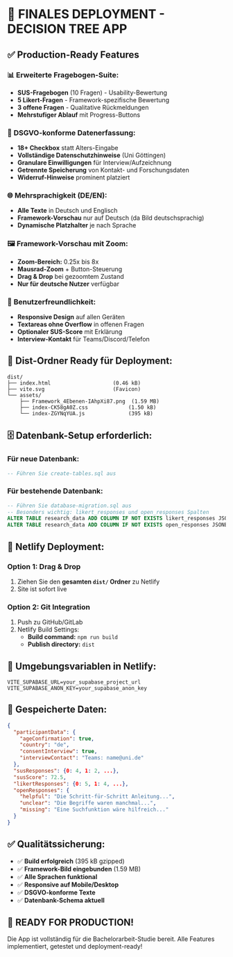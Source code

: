 # 🚀 FINALES DEPLOYMENT - DECISION TREE APP

## ✅ Production-Ready Features

### 📊 **Erweiterte Fragebogen-Suite:**
- **SUS-Fragebogen** (10 Fragen) - Usability-Bewertung
- **5 Likert-Fragen** - Framework-spezifische Bewertung  
- **3 offene Fragen** - Qualitative Rückmeldungen
- **Mehrstufiger Ablauf** mit Progress-Buttons

### 🔐 **DSGVO-konforme Datenerfassung:**
- **18+ Checkbox** statt Alters-Eingabe
- **Vollständige Datenschutzhinweise** (Uni Göttingen)
- **Granulare Einwilligungen** für Interview/Aufzeichnung
- **Getrennte Speicherung** von Kontakt- und Forschungsdaten
- **Widerruf-Hinweise** prominent platziert

### 🌐 **Mehrsprachigkeit (DE/EN):**
- **Alle Texte** in Deutsch und Englisch
- **Framework-Vorschau** nur auf Deutsch (da Bild deutschsprachig)
- **Dynamische Platzhalter** je nach Sprache

### 🖼️ **Framework-Vorschau mit Zoom:**
- **Zoom-Bereich:** 0.25x bis 8x
- **Mausrad-Zoom** + Button-Steuerung
- **Drag & Drop** bei gezoomtem Zustand
- **Nur für deutsche Nutzer** verfügbar

### 📱 **Benutzerfreundlichkeit:**
- **Responsive Design** auf allen Geräten
- **Textareas ohne Overflow** in offenen Fragen
- **Optionaler SUS-Score** mit Erklärung
- **Interview-Kontakt** für Teams/Discord/Telefon

## 📁 Dist-Ordner Ready für Deployment:

```
dist/
├── index.html                    (0.46 kB)
├── vite.svg                      (Favicon)
└── assets/
    ├── Framework_4Ebenen-IAhpXi87.png  (1.59 MB)
    ├── index-CK58gA0Z.css             (1.50 kB)
    └── index-ZGYNqYUA.js              (395 kB)
```

## 🗄️ Datenbank-Setup erforderlich:

### **Für neue Datenbank:**
```sql
-- Führen Sie create-tables.sql aus
```

### **Für bestehende Datenbank:**
```sql
-- Führen Sie database-migration.sql aus
-- Besonders wichtig: likert_responses und open_responses Spalten
ALTER TABLE research_data ADD COLUMN IF NOT EXISTS likert_responses JSONB;
ALTER TABLE research_data ADD COLUMN IF NOT EXISTS open_responses JSONB;
```

## 🎯 Netlify Deployment:

### **Option 1: Drag & Drop**
1. Ziehen Sie den **gesamten `dist/` Ordner** zu Netlify
2. Site ist sofort live

### **Option 2: Git Integration**
1. Push zu GitHub/GitLab
2. Netlify Build Settings:
   - **Build command:** `npm run build`
   - **Publish directory:** `dist`

## 🔧 Umgebungsvariablen in Netlify:

```
VITE_SUPABASE_URL=your_supabase_project_url
VITE_SUPABASE_ANON_KEY=your_supabase_anon_key
```

## 💾 Gespeicherte Daten:

```json
{
  "participantData": {
    "ageConfirmation": true,
    "country": "de",
    "consentInterview": true,
    "interviewContact": "Teams: name@uni.de"
  },
  "susResponses": {0: 4, 1: 2, ...},
  "susScore": 72.5,
  "likertResponses": {0: 5, 1: 4, ...},
  "openResponses": {
    "helpful": "Die Schritt-für-Schritt Anleitung...",
    "unclear": "Die Begriffe waren manchmal...",
    "missing": "Eine Suchfunktion wäre hilfreich..."
  }
}
```

## ✅ Qualitätssicherung:

- ✅ **Build erfolgreich** (395 kB gzipped)
- ✅ **Framework-Bild eingebunden** (1.59 MB)
- ✅ **Alle Sprachen funktional**
- ✅ **Responsive auf Mobile/Desktop**
- ✅ **DSGVO-konforme Texte**
- ✅ **Datenbank-Schema aktuell**

## 🎉 **READY FOR PRODUCTION!**

Die App ist vollständig für die Bachelorarbeit-Studie bereit.
Alle Features implementiert, getestet und deployment-ready!